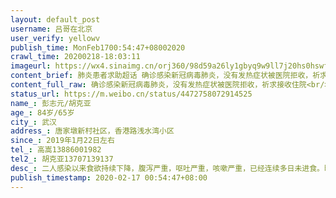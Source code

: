 ```yaml
---
layout: default_post
username: 吕哥在北京
user_verify: yellowv
publish_time: MonFeb1700:54:47+08002020
crawl_time: 20200218-18:03:11
imageurl: https://wx4.sinaimg.cn/orj360/98d59a26ly1gbyq9w9ll7j20hs0hswfe.jpg
content_brief: 肺炎患者求助超话 确诊感染新冠病毒肺炎，没有发热症状被医院拒收，祈求接收住院【姓名】彭志元/胡克亚【年龄】84岁/65岁【所在城市】武汉【所在小区、社区】唐家墩新村社区，香港路浅水湾小区【患病时间】2019年1月22日左右【联系方式】高嵩13886001982【其他紧急联系人】胡克亚1370713913 ...全文
content_full_raw: 确诊感染新冠病毒肺炎，没有发热症状被医院拒收，祈求接收住院<br/>【姓名】彭志元/胡克亚<br/>【年龄】84岁/65岁<br/>【所在城市】武汉<br/>【所在小区、社区】唐家墩新村社区，香港路浅水湾小区<br/>【患病时间】2019年1月22日左右<br/>【联系方式】高嵩13886001982<br/>【其他紧急联系人】胡克亚13707139137<br/>【病情描述】二人感染以来食欲持续下降，腹泻严重，呕吐严重，咳嗽严重，已经连续多日未进食。昨日已在长航医院确诊感染新冠病毒肺炎，但因没有发热症状被医院拒收，仅仅开药要求回家自我隔离。二人年老体弱，肠道反应严重，药物根本无法下咽，加上连日水米不进，现在病情危重，已经无法再坚持了。<br/>现在我们全家恳请社会帮助，能够将她们二人收治入院，及时接受系统科学的治疗。跪谢各位的帮助！<adata-url="http://t.cn/ELT0hke"href="http://weibo.com/p/1001018008611000000000000"data-hide=""><spanclass='url-icon'><imgstyle='width:1rem;height:1rem'src='https://h5.sinaimg.cn/upload/2015/09/25/3/timeline_card_small_location_default.png'></span><spanclass="surl-text">北京</span></a>
status_url: https://m.weibo.cn/status/4472758072914525
name_: 彭志元/胡克亚
age_: 84岁/65岁
city_: 武汉
address_: 唐家墩新村社区，香港路浅水湾小区
since_: 2019年1月22日左右
tel_: 高嵩13886001982
tel2_: 胡克亚13707139137
desc_: 二人感染以来食欲持续下降，腹泻严重，呕吐严重，咳嗽严重，已经连续多日未进食。昨日已在长航医院确诊感染新冠病毒肺炎，但因没有发热症状被医院拒收，仅仅开药要求回家自我隔离。二人年老体弱，肠道反应严重，药物根本无法下咽，加上连日水米不进，现在病情危重，已经无法再坚持了。现在我们全家恳请社会帮助，能够将她们二人收治入院，及时接受系统科学的治疗。跪谢各位的帮助！<adata-url="http//t.cn/ELT0hke"href="http//weibo.com/p/1001018008611000000000000"data-hide=""><spanclass='url-icon'><imgstyle='width1rem;height1rem'src='https//h5.sinaimg.cn/upload/2015/09/25/3/timeline_card_small_location_default.png'></span><spanclass="surl-text">北京</span></a>
publish_timestamp: 2020-02-17 00:54:47+08:00
---
```

